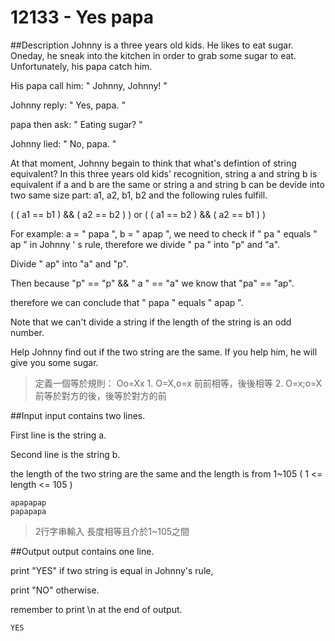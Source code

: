 # 12133 - Yes papa   

##Description
Johnny is a three years old kids. He likes to eat sugar. Oneday, he sneak into the kitchen in order to grab some sugar to eat. Unfortunately, his papa catch him.

His papa call him: " Johnny, Johnny! "

Johnny reply: " Yes, papa. "

papa then ask: " Eating sugar? "

Johnny lied: " No, papa. "

At that moment, Johnny begain to think that what's defintion of string equivalent? In this three years old kids' recognition, string a and string b is equivalent if a and b are the same or string a and string b can be devide into two same size part: a1, a2, b1, b2 and the following rules fulfill.

(  ( a1 == b1 ) && ( a2 == b2 ) )  or  ( ( a1 == b2 ) && ( a2 == b1 ) )

For example: a = " papa ", b = " apap ", we need to check if " pa " equals " ap " in Johnny ' s rule, therefore we divide " pa " into "p" and "a".

Divide " ap" into "a" and "p".

Then because "p" == "p" && " a " == "a" we know that "pa" == "ap".

therefore we can conclude that " papa " equals " apap ".

Note that we can't  divide a string if the length of the string is an odd number.

Help Johnny find out if the two string are the same. If you help him, he will give you some sugar.

> 定義一個等於規則：
  Oo=Xx
    1. O=X,o=x 前前相等，後後相等
    2. O=x;o=X  前等於對方的後，後等於對方的前







##Input
input contains two lines.

First line is the string a.

Second line is the string b.

the length of the two string are the same and the length is from 1~105 ( 1 <= length <= 105 )
```
apapapap
papapapa
```
> 2行字串輸入
    長度相等且介於1~105之間
  

##Output
output contains one line.

print "YES" if two string is equal in Johnny's rule,

print "NO" otherwise.

remember to print \n at the end of output.
```
YES
```
